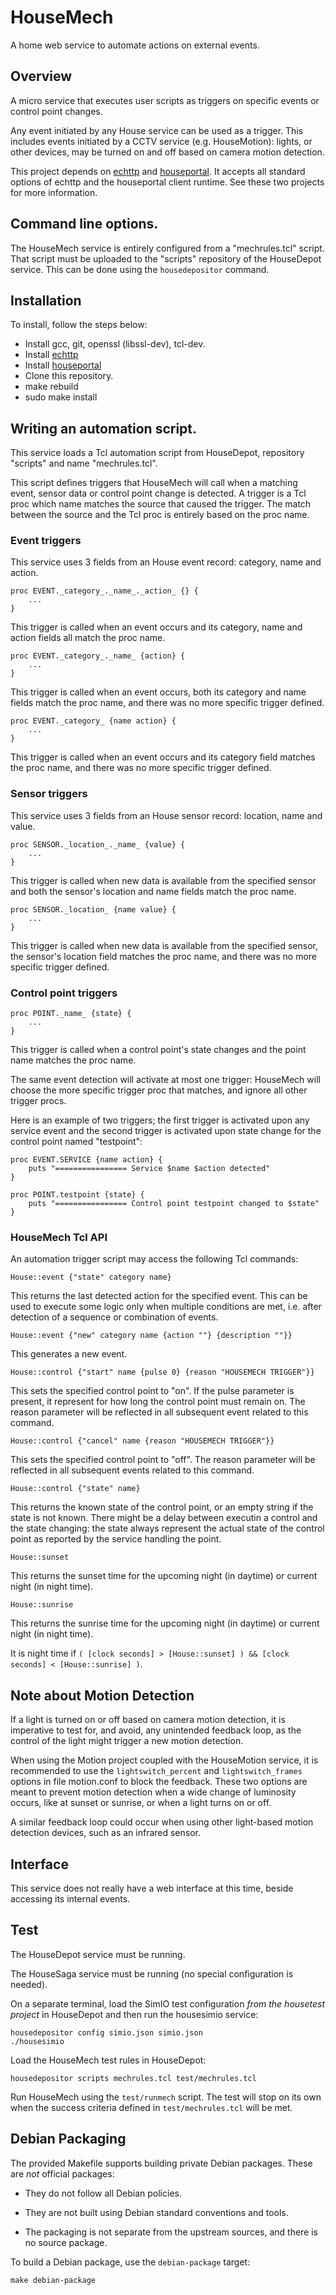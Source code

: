 # HouseMech

A home web service to automate actions on external events.

## Overview

A micro service that executes user scripts as triggers on specific events or control point changes.

Any event initiated by any House service can be used as a trigger. This includes events initiated by a CCTV service (e.g. HouseMotion): lights, or other devices, may be turned on and off based on camera motion detection.

This project depends on [echttp](https://github.com/pascal-fb-martin/echttp) and [houseportal](https://github.com/pascal-fb-martin/houseportal). It accepts all standard options of echttp and the houseportal client runtime. See these two projects for more information.

## Command line options.

The HouseMech service is entirely configured from a "mechrules.tcl" script. That script must be uploaded to the "scripts" repository of the HouseDepot service. This can be done using the `housedepositor` command.

## Installation

To install, follow the steps below:

* Install gcc, git, openssl (libssl-dev), tcl-dev.
* Install [echttp](https://github.com/pascal-fb-martin/echttp)
* Install [houseportal](https://github.com/pascal-fb-martin/houseportal)
* Clone this repository.
* make rebuild
* sudo make install

## Writing an automation script.

This service loads a Tcl automation script from HouseDepot, repository "scripts" and name "mechrules.tcl".

This script defines triggers that HouseMech will call when a matching event, sensor data or control point change is detected. A trigger is a Tcl proc which name matches the source that caused the trigger. The match between the source and the Tcl proc is entirely based on the proc name.

### Event triggers

This service uses 3 fields from an House event record: category, name and action.

```
proc EVENT._category_._name_._action_ {} {
    ...
}
```

This trigger is called when an event occurs and its category, name and action fields all match the proc name.

```
proc EVENT._category_._name_ {action} {
    ...
}
```

This trigger is called when an event occurs, both its category and name fields match the proc name, and there was no more specific trigger defined.

```
proc EVENT._category_ {name action} {
    ...
}
```

This trigger is called when an event occurs and its category field matches the proc name, and there was no more specific trigger defined.

### Sensor triggers

This service uses 3 fields from an House sensor record: location, name and value.

```
proc SENSOR._location_._name_ {value} {
    ...
}
```

This trigger is called when new data is available from the specified sensor and both the sensor's location and name fields match the proc name.

```
proc SENSOR._location_ {name value} {
    ...
}
```

This trigger is called when new data is available from the specified sensor, the sensor's location field matches the proc name, and there was no more specific trigger defined.

### Control point triggers

```
proc POINT._name_ {state} {
    ...
}
```

This trigger is called when a control point's state changes and the point name matches the proc name.

The same event detection will activate at most one trigger: HouseMech will choose the more specific trigger proc that matches, and ignore all other trigger procs.

Here is an example of two triggers; the first trigger is activated upon any service event and the second trigger is activated upon state change for the control point named "testpoint":

```
proc EVENT.SERVICE {name action} {
    puts "================ Service $name $action detected"
}

proc POINT.testpoint {state} {
    puts "================ Control point testpoint changed to $state"
}
```

### HouseMech Tcl API

An automation trigger script may access the following Tcl commands:

```
House::event {"state" category name}
```

This returns the last detected action for the specified event. This can be used to execute some logic only when multiple conditions are met, i.e. after detection of a sequence or combination of events.

```
House::event {"new" category name {action ""} {description ""}}
```

This generates a new event.

```
House::control {"start" name {pulse 0} {reason "HOUSEMECH TRIGGER"}}
```

This sets the specified control point to "on". If the pulse parameter is present, it represent for how long the control point must remain on. The reason parameter will be reflected in all subsequent event related to this command.

```
House::control {"cancel" name {reason "HOUSEMECH TRIGGER"}}
```

This sets the specified control point to "off". The reason parameter will be reflected in all subsequent events related to this command.

```
House::control {"state" name}
```

This returns the known state of the control point, or an empty string if the state is not known. There might be a delay between executin a control and the state changing: the state always represent the actual state of the control point as reported by the service handling the point.

```
House::sunset
```

This returns the sunset time for the upcoming night (in daytime) or current night (in night time).

```
House::sunrise
```

This returns the sunrise time for the upcoming night (in daytime) or current night (in night time).

It is night time if `( [clock seconds] > [House::sunset] ) && [clock seconds] < [House::sunrise] )`.

## Note about Motion Detection

If a light is turned on or off based on camera motion detection, it is imperative to test for, and avoid, any unintended feedback loop, as the control of the light might trigger a new motion detection.

When using the Motion project coupled with the HouseMotion service, it is recommended to use the `lightswitch_percent` and `lightswitch_frames` options in file motion.conf to block the feedback. These two options are meant to prevent motion detection when a wide change of luminosity occurs, like at sunset or sunrise, or when a light turns on or off.

A similar feedback loop could occur when using other light-based motion detection devices, such as an infrared sensor.

## Interface

This service does not really have a web interface at this time, beside accessing its internal events.

## Test

The HouseDepot service must be running.

The HouseSaga service must be running (no special configuration is needed).

On a separate terminal, load the SimIO test configuration _from the housetest project_ in HouseDepot and then run the housesimio service:

```
housedepositor config simio.json simio.json
./housesimio
```

Load the HouseMech test rules in HouseDepot:

```
housedepositor scripts mechrules.tcl test/mechrules.tcl
```

Run HouseMech using the `test/runmech` script. The test will stop on its own when the success criteria defined in `test/mechrules.tcl` will be met.

## Debian Packaging

The provided Makefile supports building private Debian packages. These are _not_ official packages:

- They do not follow all Debian policies.

- They are not built using Debian standard conventions and tools.

- The packaging is not separate from the upstream sources, and there is
  no source package.

To build a Debian package, use the `debian-package` target:

```
make debian-package
```

